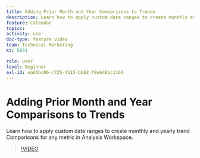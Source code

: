 ```yaml
---
title: Adding Prior Month and Year Comparisons to Trends
description: Learn how to apply custom date ranges to create monthly and yearly trend Comparisons for any metric in Analysis Workspace.
feature: Calendar
topics: 
activity: use
doc-type: feature video
team: Technical Marketing
kt: 5031

role: User
level: Beginner
exl-id: ea65bc06-c725-4115-bb62-f8e646bc1164
---
```

# Adding Prior Month and Year Comparisons to Trends

Learn how to apply custom date ranges to create monthly and yearly trend Comparisons for any metric in Analysis Workspace.

>[!VIDEO](https://video.tv.adobe.com/v/33772/?quality=12&learn=on)
